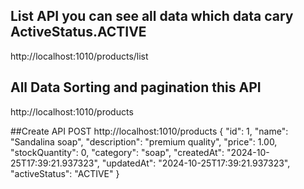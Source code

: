 ## List API you can see all data which data cary ActiveStatus.ACTIVE
http://localhost:1010/products/list
## All Data Sorting and pagination this API
http://localhost:1010/products

##Create API
POST http://localhost:1010/products
{
    "id": 1,
    "name": "Sandalina soap",
    "description": "premium quality",
    "price": 1.00,
    "stockQuantity": 0,
    "category": "soap",
    "createdAt": "2024-10-25T17:39:21.937323",
    "updatedAt": "2024-10-25T17:39:21.937323",
    "activeStatus": "ACTIVE"
}

